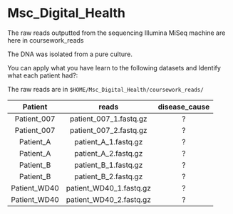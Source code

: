 # Msc_Digital_Health

The raw reads outputted from the sequencing Illumina MiSeq machine are here in 
coursework_reads 

The DNA was isolated from a pure culture. 

You can apply what you have learn to the following datasets and Identify what each patient had?:

The raw reads are in ``$HOME/Msc_Digital_Health/coursework_reads/``


|Patient     |	reads|	disease_cause   |
|:---------: |:-----:| :---------------:|
|Patient_007 |	patient_007_1.fastq.gz	|?|
|Patient_007 |	patient_007_2.fastq.gz	|?|
|Patient_A	 |patient_A_1.fastq.gz	    |?|
|Patient_A	 |patient_A_2.fastq.gz	    |?|
|Patient_B	 |patient_B_1.fastq.gz	    |?|
|Patient_B	 |patient_B_2.fastq.gz	    |?|
|Patient_WD40|	patient_WD40_1.fastq.gz	|?|
|Patient_WD40|	patient_WD40_2.fastq.gz	|?|
